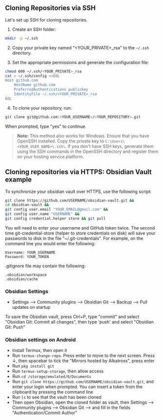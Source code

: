 ## Cloning Repositories via SSH

Let's set up SSH for cloning repositories.

1. Create an SSH folder:
```bash
mkdir -p ~/.ssh
```

2. Copy your private key named "<YOUR_PRIVATE>_rsa" to the `~/.ssh` directory.

3. Set the appropriate permissions and generate the configuration file:
```bash
chmod 600 ~/.ssh/<YOUR_PRIVATE>_rsa
cat > ~/.ssh/config <<EOL
Host github.com
    HostName github.com
    PreferredAuthentications publickey
    IdentityFile ~/.ssh/<YOUR_PRIVATE>_rsa
EOL
```

4. To clone your repository, run:
```bash
git clone git@github.com:<YOUR_USERNAME>/<YOUR_REPOSITORY>.git
```
When prompted, type "yes" to continue.

> **Note:** This method also works for Windows. Ensure that you have OpenSSH installed. Copy the private key to `C:\Users\<YOUR_USER_NAME>\.ssh\`. If you don't have SSH keys, generate them using the SSH commands in the OpenSSH directory and register them on your hosting service platform.

## Cloning repositories via HTTPS: Obsidian Vault example

To synchronize your obsidian vault over HTTPS, use the following script:

```bash
git clone https://github.com/USERNAME/obsidian-vault.git && 
cd obsidian-vault && 
git config user.email "YOUR_EMAIL@gmail.com" && 
git config user.name "USERNAME" && 
git config credential.helper store && git pull
```

You will need to enter your username and GitHub token twice. The second time git-credential-store (helper to store credentials on disk) will save your passwords to disk in the file "~/.git-credentials". For example, on the command line you would enter the following:

```
Username: YOUR_USERNAME
Password: YOUR_TOKEN
```

.gitignore file may contain the following:

```
.obsidian/workspace
.obsidian/cache
```

### Obsidian Settings

- Settings --> Community plugins --> Obsidian Git --> Backup --> Pull updates on startup

To save the Obsidian vault, press Ctrl+P, type "commit" and select "Obsidian Git: Commit all changes", then type 'push' and select "Obsidian Git: Push"

### Obsidian settings on Android

- Install Termux, then open it
- Run `termux-change-repo`. Press enter to move to the next screen. Press ↓, then spacebar to tick the "Mirrors hosted by Albatross", press enter
- Run `pkg install git`
- Run `termux-setup-storage`, then allow access
- Run `cd /storage/emulated/0/Documents`
- Run `git clone https://github.com/USERNAME/obsidian-vault.git`, and enter your login when prompted. You can insert a token from the clipboard by pressing the command line
- Run `ls` to see that the vault has been cloned
- Then open Obsidian, open the cloned folder as vault, then Settings --> Community plugins --> Obsidian Git --> and fill in the fields "Authentication/Commit Author"

